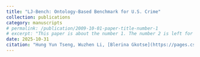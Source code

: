 ```yaml
---
title: "LJ-Bench: Ontology-Based Benchmark for U.S. Crime"
collection: publications
category: manuscripts
# permalink: /publication/2009-10-01-paper-title-number-1
# excerpt: "This paper is about the number 1. The number 2 is left for future work."
date: 2025-10-31
citation: "Hung Yun Tseng, Wuzhen Li, [Blerina Gkotse](https://pages.cs.wisc.edu/~gkotse/), [Grigorios Chrysos](https://grigorisg9gr.github.io/_pages/about/)"
---
```

